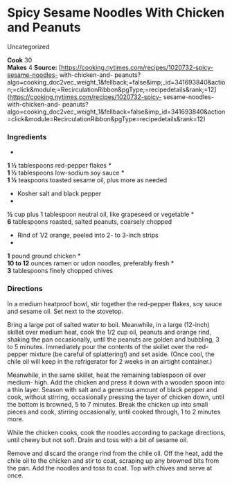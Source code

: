 ﻿

#  Spicy Sesame Noodles With Chicken and Peanuts

Uncategorized

  
**Cook** 30  
**Makes** 4
**Source:** [https://cooking.nytimes.com/recipes/1020732-spicy-sesame-noodles-
with-chicken-and-
peanuts?algo=cooking_doc2vec_weight_1&fellback;=false&imp;_id=341693840&action;=click&module;=RecirculationRibbon&pgType;=recipedetails&rank;=12](https://cooking.nytimes.com/recipes/1020732-spicy-
sesame-noodles-with-chicken-and-
peanuts?algo=cooking_doc2vec_weight_1&fellback=false&imp_id=341693840&action=click&module=RecirculationRibbon&pgType=recipedetails&rank=12)

###  Ingredients

  *  
**1 ½** tablespoons red-pepper flakes
  *   
**1 ½** tablespoons low-sodium soy sauce
  *   
**1 ½** teaspoons toasted sesame oil, plus more as needed
  * Kosher salt and black pepper
  *   
**½** cup plus 1 tablespoon neutral oil, like grapeseed or vegetable
  *   
**6** tablespoons roasted, salted peanuts, coarsely chopped
  * Rind of 1/2 orange, peeled into 2- to 3-inch strips
  *   
**1** pound ground chicken
  *   
**10 to 12** ounces ramen or udon noodles, preferably fresh
  *   
**3** tablespoons finely chopped chives

###  Directions

In a medium heatproof bowl, stir together the red-pepper flakes, soy sauce and
sesame oil. Set next to the stovetop.

Bring a large pot of salted water to boil. Meanwhile, in a large (12-inch)
skillet over medium heat, cook the 1/2 cup oil, peanuts and orange rind,
shaking the pan occasionally, until the peanuts are golden and bubbling, 3 to
5 minutes. Immediately pour the contents of the skillet over the red-pepper
mixture (be careful of splattering!) and set aside. (Once cool, the chile oil
will keep in the refrigerator for 2 weeks in an airtight container.)

Meanwhile, in the same skillet, heat the remaining tablespoon oil over medium-
high. Add the chicken and press it down with a wooden spoon into a thin layer.
Season with salt and a generous amount of black pepper and cook, without
stirring, occasionally pressing the layer of chicken down, until the bottom is
browned, 5 to 7 minutes. Break the chicken up into small pieces and cook,
stirring occasionally, until cooked through, 1 to 2 minutes more.

While the chicken cooks, cook the noodles according to package directions,
until chewy but not soft. Drain and toss with a bit of sesame oil.

Remove and discard the orange rind from the chile oil. Off the heat, add the
chile oil to the chicken and stir to coat, scraping up any browned bits from
the pan. Add the noodles and toss to coat. Top with chives and serve at once.

